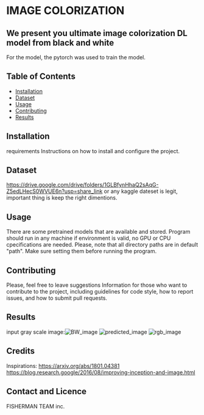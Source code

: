 
# IMAGE COLORIZATION

## We present you ultimate image colorization DL model from black and white

For the model, the pytorch was used to train the model. 

## Table of Contents
- [Installation](#installation)
- [Dataset](#dataset)
- [Usage](#usage)
- [Contributing](#contributing)
- [Results](#results)

## Installation
requirements
Instructions on how to install and configure the project.

## Dataset
https://drive.google.com/drive/folders/1GLBfynHhaQ2sAqG-Z5edLHecS0WVUE6n?usp=share_link
or any kaggle dateset is legit, important thing is keep the right dimentions.

## Usage
There are some pretrained models that are available and stored.
Program should run in any machine if environment is valid, no GPU or CPU cpecifications are needed.
Please, note that all directory paths are in default "path". Make sure setting them 
before running the program.




## Contributing
Please, feel free to leave suggestions
Information for those who want to contribute to the project, including guidelines for code style, how to report issues, and how to submit pull requests.

## Results 
input gray scale image:![BW_image](https://github.com/ravshanovbek/image_colorization/assets/71225914/9d3e2a28-cccf-4ead-b0aa-c7fcb677ef99)
![predicted_image](https://github.com/ravshanovbek/image_colorization/assets/71225914/8ae8e636-eaaf-4fca-ae6d-de8d8583051a)
![rgb_image](https://github.com/ravshanovbek/image_colorization/assets/71225914/f69f1a3b-fc52-4f36-993f-e5f50da161a9)

## Credits
Inspirations:
https://arxiv.org/abs/1801.04381 
https://blog.research.google/2016/08/improving-inception-and-image.html



## Contact and Licence
FISHERMAN TEAM inc.





